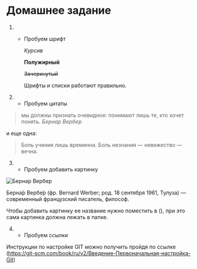 # Домашнее задание #


1. * Пробуем шрифт

     *Курсив*

     **Полужирный**

      ~~Зачеркнутый~~

      Шрифты и списки работают правильно.

   
2. * Пробуем цитаты

> мы должны признать очевидное: понимают лишь те, кто хочет понять. *Бернар Вербер*

и еще одна:

>Боль учения лишь временна. Боль незнания — невежество — вечна.



3. * Пробуем добавить картинку

![Бернар Вербер](foto.jpg)

Берна́р Вербе́р (фр. Bernard Werber; род. 18 сентября 1961, Тулуза) — современный французский писатель, философ.

Чтобы добавить картинку ее название нужно поместить в (), при это сама картинка должна лежать в папке.


4. * Пробуем ссылки

Инструкции по настройке GIT можно получить пройдя по ссылке (https://git-scm.com/book/ru/v2/Введение-Первоначальная-настройка-Git)



